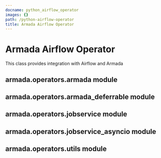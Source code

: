 ```yaml
---
docname: python_airflow_operator
images: {}
path: /python-airflow-operator
title: Armada Airflow Operator
---
```


# Armada Airflow Operator

This class provides integration with Airflow and Armada

## armada.operators.armada module

## armada.operators.armada_deferrable module

## armada.operators.jobservice module

## armada.operators.jobservice_asyncio module

## armada.operators.utils module
